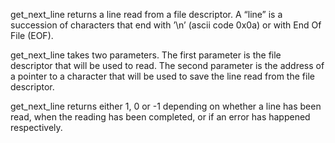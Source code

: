 get_next_line returns a line read from a file descriptor.
A “line” is a succession of characters that end with ’\n’ (ascii code 0x0a) or with End Of File (EOF).

get_next_line takes two parameters. The first parameter is the file descriptor that will be used to read.
The second parameter is the address of a pointer to a character that will be used
to save the line read from the file descriptor.

get_next_line returns either 1, 0 or -1 depending on whether a line has been read,
when the reading has been completed, or if an error has happened respectively.
